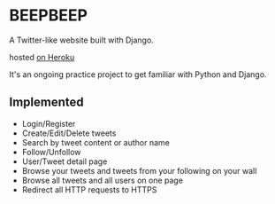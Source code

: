 
# BEEPBEEP
A Twitter-like website built with Django.

hosted [on Heroku](https://tweetme-20.herokuapp.com/)

It's an ongoing practice project to get familiar with Python and Django.

## Implemented
- Login/Register
- Create/Edit/Delete tweets
- Search by tweet content or author name
- Follow/Unfollow
- User/Tweet detail page
- Browse your tweets and tweets from your following on your wall
- Browse all tweets and all users on one page
- Redirect all HTTP requests to HTTPS
